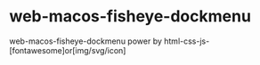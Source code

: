 # web-macos-fisheye-dockmenu
web-macos-fisheye-dockmenu power by html-css-js-[fontawesome]or[img/svg/icon]
